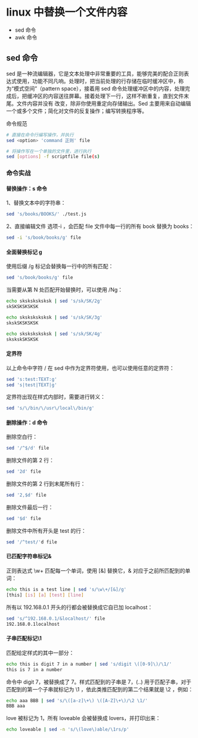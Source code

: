 # linux 中替换一个文件内容

- sed 命令
- awk 命令

## sed 命令

sed 是一种流编辑器，它是文本处理中非常重要的工具，能够完美的配合正则表达式使用，功能不同凡响。处理时，把当前处理的行存储在临时缓冲区中，称为“模式空间”（pattern space），接着用 sed 命令处理缓冲区中的内容，处理完成后，把缓冲区的内容送往屏幕。接着处理下一行，这样不断重复，直到文件末尾。文件内容并没有 改变，除非你使用重定向存储输出。Sed 主要用来自动编辑一个或多个文件；简化对文件的反复操作；编写转换程序等。

命令规范

```sh
# 直接在命令行编写操作，并执行
sed <option> 'command 正则' file

# 将操作写在一个单独的文件里，进行执行
sed [options] -f scriptfile file(s)
```

### 命令实战

#### 替换操作：s 命令

1、替换文本中的字符串：

```sh
sed 's/books/BOOKS/' ./test.js
```

2、直接编辑文件 选项-i ，会匹配 file 文件中每一行的所有 book 替换为 books：

```sh
sed -i 's/book/books/g' file
```

#### 全面替换标记 g

使用后缀 /g 标记会替换每一行中的所有匹配：

```sh
sed 's/book/books/g' file
```

当需要从第 N 处匹配开始替换时，可以使用 /Ng：

```sh
echo sksksksksksk | sed 's/sk/SK/2g'
skSKSKSKSKSK

echo sksksksksksk | sed 's/sk/SK/3g'
skskSKSKSKSK

echo sksksksksksk | sed 's/sk/SK/4g'
skskskSKSKSK
```

#### 定界符

以上命令中字符 / 在 sed 中作为定界符使用，也可以使用任意的定界符：

```sh
sed 's:test:TEXT:g'
sed 's|test|TEXT|g'
```

定界符出现在样式内部时，需要进行转义：

```sh
sed 's/\/bin/\/usr\/local\/bin/g'
```

#### 删除操作：d 命令

删除空白行：

```sh
sed '/^$/d' file
```

删除文件的第 2 行：

```sh
sed '2d' file
```

删除文件的第 2 行到末尾所有行：

```sh
sed '2,$d' file
```

删除文件最后一行：

```sh
sed '$d' file
```

删除文件中所有开头是 test 的行：

```sh
sed '/^test/'d file
```

#### 已匹配字符串标记&

正则表达式 \w+ 匹配每一个单词，使用 [&] 替换它，& 对应于之前所匹配到的单词：

```sh
echo this is a test line | sed 's/\w\+/[&]/g'
[this] [is] [a] [test] [line]
```

所有以 192.168.0.1 开头的行都会被替换成它自已加 localhost：

```sh
sed 's/^192.168.0.1/&localhost/' file
192.168.0.1localhost
```

#### 子串匹配标记\1

匹配给定样式的其中一部分：

```sh
echo this is digit 7 in a number | sed 's/digit \([0-9]\)/\1/'
this is 7 in a number
```

命令中 digit 7，被替换成了 7。样式匹配到的子串是 7，(..) 用于匹配子串，对于匹配到的第一个子串就标记为 \1 ，依此类推匹配到的第二个结果就是 \2 ，例如：

```sh
echo aaa BBB | sed 's/\([a-z]\+\) \([A-Z]\+\)/\2 \1/'
BBB aaa
```

love 被标记为 1，所有 loveable 会被替换成 lovers，并打印出来：

```sh
echo loveable | sed -n 's/\(love\)able/\1rs/p'
```
